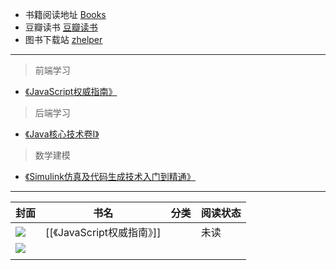 *  书籍阅读地址 [Books](https://awesome-programming-books.github.io/)
*  豆瓣读书  [豆瓣读书](https://book.douban.com/)
*  图书下载站 [zhelper](https://docs.zhelper.net/search/)
	
---
> 前端学习    
  
*  [《JavaScript权威指南》](../读书管理/《JavaScript权威指南》.md)

> 后端学习

* [《Java核心技术卷I》](../读书管理/《Java核心技术卷I》.md)
  


> 数学建模
* [《Simulink仿真及代码生成技术入门到精通》](../读书管理/《Simulink仿真及代码生成技术入门到精通》.md)


---


| 封面                                                               | 书名                       | 分类 | 阅读状态 |
| ------------------------------------------------------------------ | -------------------------- | ---- | -------- |
| ![](https://img2.doubanio.com/view/subject/s/public/s33861377.jpg) | [[《JavaScript权威指南》]] |      | 未读     |
| ![](https://img2.doubanio.com/view/subject/s/public/s34418466.jpg) |                            |      |          |
|                                                                    |                            |      |          |

